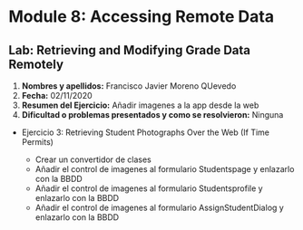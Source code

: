 # Module 8: Accessing Remote Data

## Lab: Retrieving and Modifying Grade Data Remotely

1. **Nombres y apellidos:** Francisco Javier Moreno QUevedo
2. **Fecha:** 02/11/2020
3. **Resumen del Ejercicio:**  Añadir imagenes a la app desde la web
4. **Dificultad o problemas presentados y como se resolvieron:** Ninguna

- Ejercicio 3: Retrieving Student Photographs Over the Web (If Time Permits)

  - Crear un convertidor de clases
  - Añadir el control de imagenes al formulario Studentspage y enlazarlo con la BBDD
  - Añadir el control de imagenes al formulario Studentsprofile y enlazarlo con la BBDD
  - Añadir el control de imagenes al formulario AssignStudentDialog y enlazarlo con la BBDD
  
